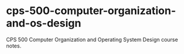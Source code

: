 # cps-500-computer-organization-and-os-design
CPS 500 Computer Organization and Operating System Design course notes.
